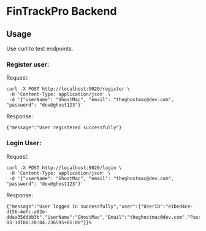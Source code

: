 # FinTrackPro Backend

## Usage
Use curl to test endpoints.

### Register user:
Request:
```shell
curl -X POST http://localhost:9020/register \
 -H 'Content-Type: application/json' \
 -d '{"userName": "GhostMac", "email": "theghostmac@dev.com", "password": "dev@ghost123"}'
```
Response:
```shell
{"message":"User registered successfully"}
```

### Login User:
Request:
```shell
curl -X POST http://localhost:9020/login \
 -H 'Content-Type: application/json' \
 -d '{"userName": "GhostMac", "email": "theghostmac@dev.com", "password": "dev@ghost123"}'
```
Response:
```shell
{"message":"User logged in successfully","user":{"UserID":"e1bed4ce-d156-4efc-a92e-ddaa35ddbb3b","UserName":"GhostMac","Email":"theghostmac@dev.com","PasswordHash":"$2a$10$tUmZr9/m55UELcmS5eKMxecbr1GB2FNbKyFKXRtu.inry8CYrF0V2","Transactions":null,"CreatedAt":"2024-03-10T08:20:04.236595+01:00"}}%
```